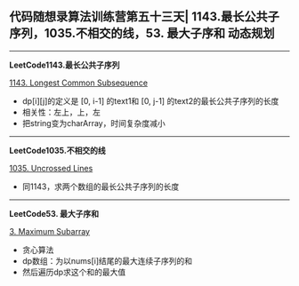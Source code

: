 ## **代码随想录算法训练营第五十三天| 1143.最长公共子序列，1035.不相交的线，53. 最大子序和  动态规划**
<hr/>

**LeetCode1143.最长公共子序列**

[1143. Longest Common Subsequence](https://leetcode.cn/problems/longest-common-subsequence/description/)

- dp[i][j]的定义是 [0, i-1] 的text1和 [0, j-1] 的text2的最长公共子序列的长度
- 相关性：左上，上，左
- 把string变为charArray，时间复杂度减小

<hr/>

**LeetCode1035.不相交的线**

[1035. Uncrossed Lines](https://leetcode.cn/problems/uncrossed-lines/description/)

- 同1143，求两个数组的最长公共子序列的长度

<hr/>

**LeetCode53. 最大子序和**

[3. Maximum Subarray](https://leetcode.cn/problems/maximum-subarray/description/)

- 贪心算法
- dp数组：为以nums[i]结尾的最大连续子序列的和
- 然后遍历dp求这个和的最大值